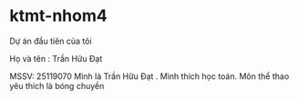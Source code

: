 # ktmt-nhom4

Dự án đầu tiên của tôi

Họ và tên : Trần Hữu Đạt

MSSV: 25119070 
Mình là Trần Hữu Đạt . Mình thích học toán. Môn thể thao yêu thích là bóng chuyền

